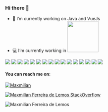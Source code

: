 ### Hi there 👋

- 🔭 I’m currently working on Java and VueJs
- 💻 I’m currently working in  [<img src="https://vegamonitoramento.com.br/wp-content/uploads/2022/04/logo-vega-s.png" width=100>](https://vegamonitoramento.com.br/)


<p>
<img src="https://img.shields.io/badge/TypeScript-007ACC?style=for-the-badge&logo=typescript&logoColor=white">
<img src="https://img.shields.io/badge/Node.js-339933?style=for-the-badge&logo=nodedotjs&logoColor=white">
<img src="https://img.shields.io/badge/Java-ED8B00?style=for-the-badge&logo=java&logoColor=white">
<img src="https://img.shields.io/badge/Spring_Boot-F2F4F9?style=for-the-badge&logo=spring-boot">
<img src="https://img.shields.io/badge/Vue.js-35495E?style=for-the-badge&logo=vuedotjs&logoColor=4FC08D">
<img src="https://img.shields.io/badge/PostgreSQL-316192?style=for-the-badge&logo=postgresql&logoColor=white">
<img src="https://img.shields.io/badge/Docker-2CA5E0?style=for-the-badge&logo=docker&logoColor=white">
<img src="https://img.shields.io/badge/kubernetes-326ce5.svg?&style=for-the-badge&logo=kubernetes&logoColor=white">
<img src="https://img.shields.io/badge/Realm-39477F?style=for-the-badge&logo=realm&logoColor=white">
<img src="https://img.shields.io/badge/React_Native-20232A?style=for-the-badge&logo=react&logoColor=61DAFB">
<img src="https://img.shields.io/badge/Ubuntu-E95420?style=for-the-badge&logo=ubuntu&logoColor=white">
<img src="https://img.shields.io/badge/Visual_Studio_Code-0078D4?style=for-the-badge&logo=visual%20studio%20code&logoColor=white">
<img src="https://img.shields.io/badge/Udemy-EC5252?style=for-the-badge&logo=Udemy&logoColor=white">
<img src="https://img.shields.io/badge/Pluralsight-F15B2A?style=for-the-badge&logo=Pluralsight&logoColor=white">
<img src="https://img.shields.io/badge/Medium-12100E?style=for-the-badge&logo=medium&logoColor=white">
<img src="https://img.shields.io/badge/dev.to-0A0A0A?style=for-the-badge&logo=devdotto&logoColor=white">
</p>

#### You can reach me on:
<a href="https://www.linkedin.com/in/maxmilian/" target="_blank">
    <img src="https://img.shields.io/badge/LinkedIn-0077B5?style=for-the-badge&logo=linkedin&logoColor=white" title="Maxmilian">
</a>

[![Maxmilian Ferreira de Lemos StackOverflow](https://github-readme-stackoverflow.vercel.app/?userID=6034820&theme=dark&layout=compact)](https://stackoverflow.com/users/6034820/max-ferreira)

![Maxmilian Ferreira de Lemos](https://github-readme-stats.vercel.app/api?username=maxdelemos&show_icons=true&title_color=fff&icon_color=bf0000&text_color=fff&bg_color=0033c6)



